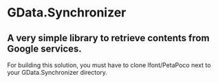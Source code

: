 # GData.Synchronizer #

<h2 class="tagline">A very simple library to retrieve contents from Google services.</h2>

For building this solution, you must have to clone lfont/PetaPoco next to your GData.Synchronizer directory.